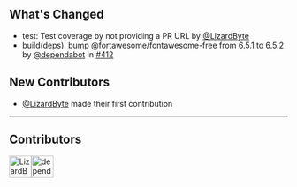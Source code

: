 ## What's Changed
* test: Test coverage by not providing a PR URL by [@LizardByte](https://github.com/LizardByte)
* build(deps): bump @fortawesome/fontawesome-free from 6.5.1 to 6.5.2 by [@dependabot](https://github.com/dependabot) in [#412](https://github.com/LizardByte/Themerr-plex/pull/412)

## New Contributors
* [@LizardByte](https://github.com/LizardByte) made their first contribution


---
## Contributors
<a href="https://github.com/LizardByte" target="_blank" rel="external noopener noreferrer" aria-label="GitHub profile of contributor, LizardByte" ><img src="https://github.com/LizardByte.png?size=40" width="40" height="40" alt="LizardByte" title="LizardByte: 2 merges" ></a><a href="https://github.com/dependabot" target="_blank" rel="external noopener noreferrer" aria-label="GitHub profile of contributor, dependabot" ><img src="https://github.com/dependabot.png?size=40" width="40" height="40" alt="dependabot" title="dependabot: 1 merge" ></a>
